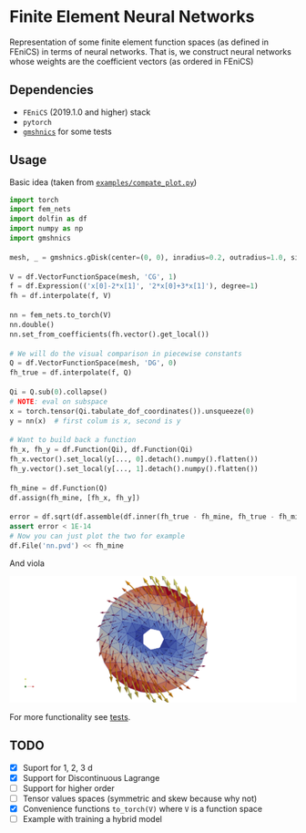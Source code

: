 # Finite Element Neural Networks

Representation of some finite element function spaces (as defined in
FEniCS) in terms of neural networks. That is, we construct neural networks
whose weights are the coefficient vectors (as ordered in FEniCS)

## Dependencies
- `FEniCS` (2019.1.0 and higher) stack
- `pytorch`
- [`gmshnics`](https://github.com/MiroK/gmshnics) for some tests

## Usage
Basic idea (taken from [`examples/compate_plot.py`](https://github.com/MiroK/fem-nets/blob/master/examples/compare_plot.py))

```python
import torch
import fem_nets
import dolfin as df
import numpy as np
import gmshnics

mesh, _ = gmshnics.gDisk(center=(0, 0), inradius=0.2, outradius=1.0, size=0.8)

V = df.VectorFunctionSpace(mesh, 'CG', 1)
f = df.Expression(('x[0]-2*x[1]', '2*x[0]+3*x[1]'), degree=1)
fh = df.interpolate(f, V)

nn = fem_nets.to_torch(V)
nn.double()
nn.set_from_coefficients(fh.vector().get_local())

# We will do the visual comparison in piecewise constants
Q = df.VectorFunctionSpace(mesh, 'DG', 0)
fh_true = df.interpolate(f, Q)

Qi = Q.sub(0).collapse()
# NOTE: eval on subspace
x = torch.tensor(Qi.tabulate_dof_coordinates()).unsqueeze(0)
y = nn(x)  # first colum is x, second is y

# Want to build back a function
fh_x, fh_y = df.Function(Qi), df.Function(Qi)
fh_x.vector().set_local(y[..., 0].detach().numpy().flatten())
fh_y.vector().set_local(y[..., 1].detach().numpy().flatten())

fh_mine = df.Function(Q)
df.assign(fh_mine, [fh_x, fh_y])

error = df.sqrt(df.assemble(df.inner(fh_true - fh_mine, fh_true - fh_mine)*df.dx))
assert error < 1E-14
# Now you can just plot the two for example
df.File('nn.pvd') << fh_mine
```

And viola

  <p align="center">
    <img src="https://github.com/MiroK/fem-nets/blob/master/docs/nn.png">
  </p>

For more functionality see [tests](https://github.com/MiroK/fem-nets/blob/master/test/test_lagrange1.py#L36).

## TODO
- [x] Suport for 1, 2, 3 d
- [x] Support for Discontinuous Lagrange
- [ ] Support for higher order
- [ ] Tensor values spaces (symmetric and skew because why not)
- [x] Convenience functions `to_torch(V)` where `V` is a function space
- [ ] Example with training a hybrid model